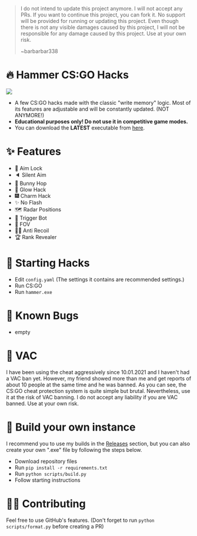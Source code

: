 > I do not intend to update this project anymore. I will not accept any PRs. If you want to continue this project, you can fork it. No support will be provided for running or updating this project. Even though there is not any visible damages caused by this project, I will not be responsible for any damage caused by this project. Use at your own risk.
>
> ~barbarbar338

# 🔥 Hammer CS:GO Hacks

<img src="https://flat.badgen.net/badge/VAC/Undetected./green?icon=terminal">

- A few CS:GO hacks made with the classic "write memory" logic. Most of its features are adjustable and will be constantly updated. (NOT ANYMORE!)
- **Educational purposes only! Do not use it in competitive game modes.**
- You can download the **LATEST** executable from [here](https://github.com/barbarbar338/hammer-csgo-hack/releases).

# ✨ Features

-   🎯 Aim Lock
-   🔈 Silent Aim
-   🐇 Bunny Hop
-   🌠 Glow Hack
-   🎆 Charm Hack
-   ✨ No Flash
-   🗺️ Radar Positions
-   🔫 Trigger Bot
-   🥽 FOV
-   🐱‍👤 Anti Recoil
-   🏆 Rank Revealer

# 🎈 Starting Hacks

-   Edit `config.yaml` (The settings it contains are recommended settings.)
-   Run CS:GO
-   Run `hammer.exe`

# 🔧 Known Bugs

- empty

# 🛑 VAC

I have been using the cheat aggressively since 10.01.2021 and I haven't had a VAC ban yet. However, my friend showed more than me and get reports of about 10 people at the same time and he was banned. As you can see, the CS:GO cheat protection system is quite simple but brutal. Nevertheless, use it at the risk of VAC banning. I do not accept any liability if you are VAC banned. Use at your own risk.

# 🧨 Build your own instance

I recommend you to use my builds in the [Releases](https://github.com/barbarbar338/hammer-csgo-hack/releases) section, but you can also create your own ".exe" file by following the steps below.

-   Download repository files
-   Run `pip install -r requirements.txt`
-   Run `python scripts/build.py`
-   Follow starting instructions

# 🧛‍♀️ Contributing

Feel free to use GitHub's features. (Don't forget to run `python scripts/format.py` before creating a PR)
